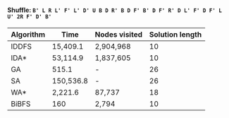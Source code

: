 #### Shuffle: `B' L R L' F' L' D' U B D R' B D F' B' D F' R' D L' F' D F' L U' 2R F' D' B'`
| Algorithm | Time | Nodes visited | Solution length |
| ----- | ----- | ----- | ----- |
| IDDFS | 15,409.1 | 2,904,968 | 10 |
| IDA* | 53,114.9 | 1,837,605 | 10 |
| GA | 515.1 | - | 26 |
| SA | 150,536.8 | - | 26 |
| WA* | 2,221.6 | 87,737 | 18 |
| BiBFS | 160 | 2,794 | 10 |
